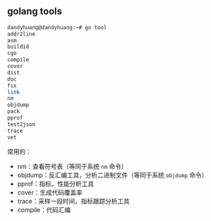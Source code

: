 ## golang tools

```bash
dandyhuang@dandyhuang:~# go tool
addr2line
asm
buildid
cgo
compile
cover
dist
doc
fix
link
nm
objdump
pack
pprof
test2json
trace
vet
```

常用的：

- nm：查看符号表（等同于系统 `nm` 命令）
- objdump：反汇编工具，分析二进制文件（等同于系统 `objdump` 命令）
- pprof：指标，性能分析工具
- cover：生成代码覆盖率
- trace：采样一段时间，指标跟踪分析工具
- compile：代码汇编